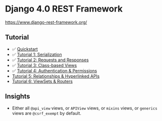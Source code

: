# Django 4.0 REST Framework

https://www.django-rest-framework.org/

## Tutorial

* ✅ [Quickstart](https://www.django-rest-framework.org/tutorial/quickstart/)
* ✅ [Tutorial 1: Serialization](https://www.django-rest-framework.org/tutorial/1-serialization/#tutorial-1-serialization)
* ✅ [Tutorial 2: Requests and Responses](https://www.django-rest-framework.org/tutorial/2-requests-and-responses/)
* ✅ [Tutorial 3: Class-based Views](https://www.django-rest-framework.org/tutorial/3-class-based-views/#tutorial-3-class-based-views)
* ✅ [Tutorial 4: Authentication & Permissions](https://www.django-rest-framework.org/tutorial/4-authentication-and-permissions/#tutorial-4-authentication-permissions)
* [Tutorial 5: Relationships & Hyperlinked APIs](https://www.django-rest-framework.org/tutorial/5-relationships-and-hyperlinked-apis/#tutorial-5-relationships-hyperlinked-apis)
* [Tutorial 6: ViewSets & Routers](https://www.django-rest-framework.org/tutorial/6-viewsets-and-routers/#tutorial-6-viewsets-routers)

## Insights

* Either all `@api_view` views, or `APIView` views, or `mixins` views,
  or `generics` views are `@csrf_exempt` by default.